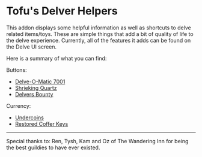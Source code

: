 # Tofu's Delver Helpers

This addon displays some helpful information as well as shortcuts to delve related items/toys. These are simple things that add a bit of quality of life to the delve experience. Currently, all of the features it adds can be found on the Delve UI screen.

Here is a summary of what you can find:

Buttons:

*   [Delve-O-Matic 7001](https://www.wowhead.com/item=230850/delve-o-bot-7001)
*   [Shrieking Quartz](https://www.wowhead.com/item=248017/shrieking-quartz)
*   [Delvers Bounty](https://www.wowhead.com/item=248142/delvers-bounty)

Currency:

*   [Undercoins](https://www.wowhead.com/currency=2803/undercoin)
*   [Restored Coffer Keys](https://www.wowhead.com/currency=3028/restored-coffer-key)

***

Special thanks to: Ren, Tysh, Kam and Oz of The Wandering Inn for being the best guildies to have ever existed.
